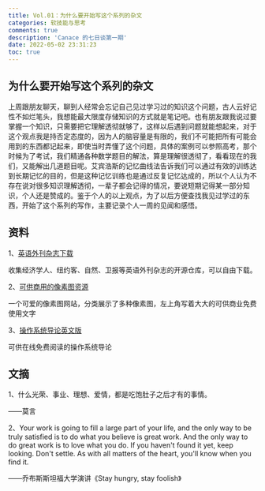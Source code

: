 ```yaml
---
title: Vol.01：为什么要开始写这个系列的杂文
categories: 软技能与思考
comments: true
description: 'Canace 的七日谈第一期'
date: 2022-05-02 23:31:23
toc: true
---
```

## 为什么要开始写这个系列的杂文

上周跟朋友聊天，聊到人经常会忘记自己见过学习过的知识这个问题，古人云好记性不如烂笔头，我想能最大限度存储知识的方式就是笔记吧。也有朋友跟我说过要掌握一个知识，只需要把它理解透彻就够了，这样以后遇到问题就能想起来，对于这个观点我是持否定态度的，因为人的脑容量是有限的，我们不可能把所有可能会用到的东西都记起来，即使当时弄懂了这个问题，具体的案例可以参照高考，那个时候为了考试，我们精通各种数学题目的解法，算是理解很透彻了，看看现在的我们，又能解出几道题目呢。艾宾浩斯的记忆曲线法告诉我们可以通过有效的训练达到长期记忆的目的，但是这种记忆训练也是通过反复记忆达成的，所以个人认为不存在说对很多知识理解透彻，一辈子都会记得的情况，要说短期记得某一部分知识，个人还是赞成的。鉴于个人的以上观点，为了以后方便查找我见过学过的东西，开始了这个系列的写作，主要记录个人一周的见闻和感悟。

## 资料

1、[英语外刊杂志下载](https://github.com/hehonghui/the-economist-ebooks)

收集经济学人、纽约客、自然、卫报等英语外刊杂志的开源仓库，可以自由下载。

2、[可供商用的像素图资源](https://dotown.maeda-design-room.net/)

一个可爱的像素图网站，分类展示了多种像素图，左上角写着大大的可供商业免费使用文字

3、[操作系统导论英文版](https://pages.cs.wisc.edu/~remzi/OSTEP/)

可供在线免费阅读的操作系统导论

## 文摘

1、什么光荣、事业、理想、爱情，都是吃饱肚子之后才有的事情。

——莫言

2、Your work is going to fill a large part of your life, and the only way to be truly satisfied is to do what you believe is great work. And the only way to do great work is to love what you do. If you haven't found it yet, keep looking. Don't settle. As with all matters of the heart, you'll know when you find it.

——乔布斯斯坦福大学演讲《Stay hungry, stay foolish》
